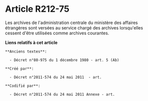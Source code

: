 # Article R212-75

Les archives de l'administration centrale du ministère des affaires étrangères sont versées au service chargé des archives
lorsqu'elles cessent d'être utilisées comme archives courantes.

**Liens relatifs à cet article**

	**Anciens textes**:

	  - Décret n°80-975 du 1 décembre 1980 - art. 5 (Ab)

	**Créé par**:

	  - Décret n°2011-574 du 24 mai 2011  - art.

	**Codifié par**:

	  - Décret n°2011-574 du 24 mai 2011 Annexe - art.
